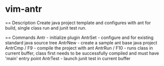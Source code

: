 vim-antr
========

== Description
Create java project template and configures with ant for build, single class run and junit test run.

== Commands
Antr - initialize plugin
AntrSet - configure and for existing standard java source tree
AntrNew - create a sample ant base java project
AntrCmp / F9 - compile the project with ant
AntrRun / F10 - runs class in current buffer, class first needs to be successfully compiled and must have 'main' entry point
AntrTest - launch junit test in current buffer

